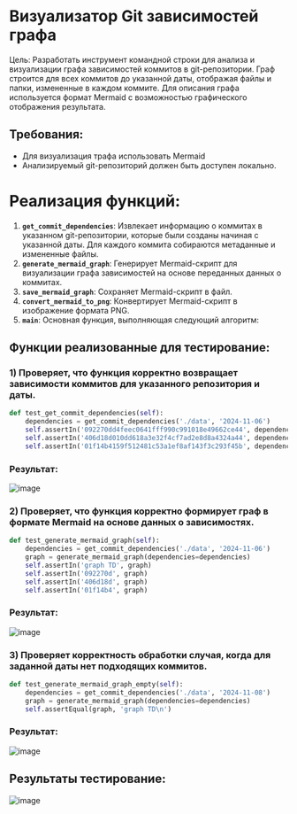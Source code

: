 # Визуализатор Git зависимостей графа

Цель: Разработать инструмент командной строки для анализа и визуализации графа зависимостей коммитов в git-репозитории. Граф строится для всех коммитов до указанной даты, отображая файлы и папки, измененные в каждом коммите. Для описания графа используется формат Mermaid с возможностью графического отображения результата.

## Требования:
- Для визуализация трафа использовать Mermaid
- Анализируемый git-репозиторий должен быть доступен локально.

# Реализация функций:
1. **`get_commit_dependencies`**: Извлекает информацию о коммитах в указанном git-репозитории, которые были созданы начиная с указанной даты. Для каждого коммита собираются метаданные и измененные файлы.
2. **`generate_mermaid_graph`**: Генерирует Mermaid-скрипт для визуализации графа зависимостей на основе переданных данных о коммитах.
3. **`save_mermaid_graph`**: Сохраняет Mermaid-скрипт в файл.
4. **`convert_mermaid_to_png`**: Конвертирует Mermaid-скрипт в изображение формата PNG.
5. **`main`**: Основная функция, выполняющая следующий алгоритм:

## Функции реализованные для тестирование:
### 1) Проверяет, что функция корректно возвращает зависимости коммитов для указанного репозитория и даты.
```python
def test_get_commit_dependencies(self):
    dependencies = get_commit_dependencies('./data', '2024-11-06')
    self.assertIn('092270dd4feec0641fff990c991018e49662ce44', dependencies)
    self.assertIn('406d18d010dd618a3e32f4cf7ad2e8d8a4324a44', dependencies)
    self.assertIn('01f14b4159f512481c53a1ef8af143f3c293f45b', dependencies)
```
### Результат:
![image](https://github.com/user-attachments/assets/f0012471-61e3-4b2e-9947-a8ed2341e982)


### 2) Проверяет, что функция корректно формирует граф в формате Mermaid на основе данных о зависимостях.
```python
def test_generate_mermaid_graph(self):
    dependencies = get_commit_dependencies('./data', '2024-11-06')
    graph = generate_mermaid_graph(dependencies=dependencies)
    self.assertIn('graph TD', graph)
    self.assertIn('092270d', graph)
    self.assertIn('406d18d', graph)
    self.assertIn('01f14b4', graph)
```
### Результат:
![image](https://github.com/user-attachments/assets/46601ebc-0800-4b69-b86d-9c6516cc1c39)


### 3) Проверяет корректность обработки случая, когда для заданной даты нет подходящих коммитов.
```python
def test_generate_mermaid_graph_empty(self):
    dependencies = get_commit_dependencies('./data', '2024-11-08')
    graph = generate_mermaid_graph(dependencies=dependencies)
    self.assertEqual(graph, 'graph TD\n')
```
### Результат:
![image](https://github.com/user-attachments/assets/2e4ea4a5-e50e-4300-91a8-403a77e4094b)


## Результаты тестирование:
![image](https://github.com/user-attachments/assets/b1bcec07-5e43-42fd-a738-b98f2430dbaf)
